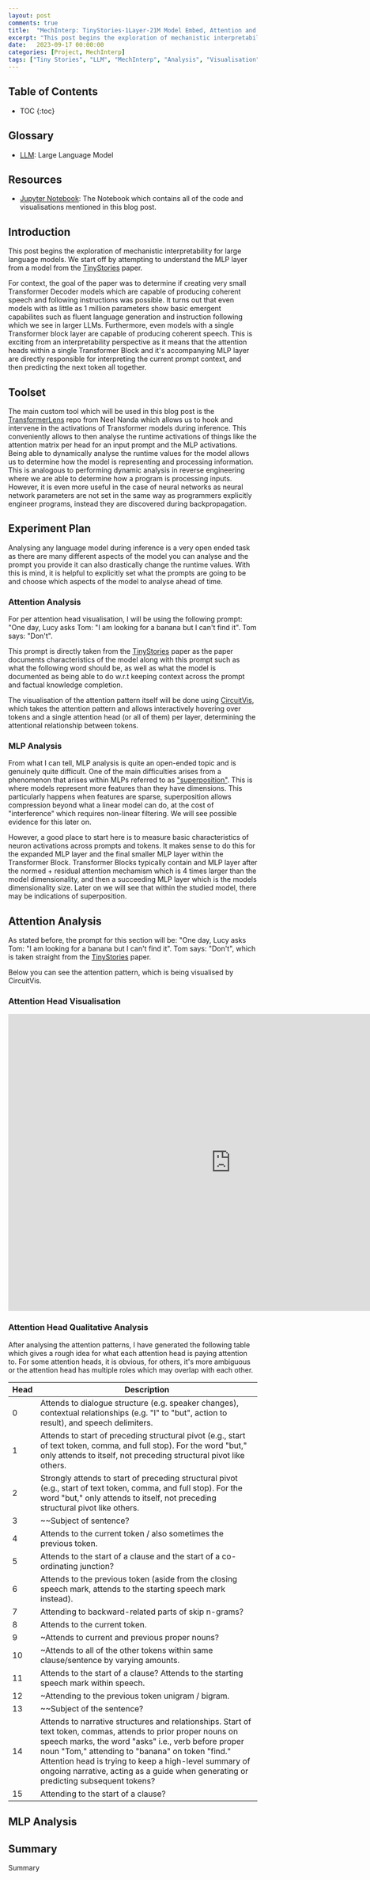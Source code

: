 ```yaml
---
layout: post
comments: true
title:  "MechInterp: TinyStories-1Layer-21M Model Embed, Attention and MLP Analysis (Part 1 - Attention and MLP Analysis)"
excerpt: "This post begins the exploration of mechanistic interpretability for large language models."
date:   2023-09-17 00:00:00
categories: [Project, MechInterp]
tags: ["Tiny Stories", "LLM", "MechInterp", "Analysis", "Visualisation", "Attention", "MLP", "Embedding"]
---
```


## Table of Contents

* TOC
{:toc}

## Glossary

- [LLM](https://en.wikipedia.org/wiki/Large_language_model): Large Language Model

## Resources

- [Jupyter Notebook](https://github.com/MiscellaneousStuff/mech-interp-tinystories):
  The Notebook which contains all of the code and visualisations mentioned in this blog
  post.

## Introduction

This post begins the exploration of mechanistic interpretability for large language models.
We start off by attempting to understand the MLP layer from a model from the
[TinyStories](https://arxiv.org/pdf/2305.07759.pdf) paper.

For context, the goal of the paper
was to determine if creating very small Transformer Decoder models which are capable of 
producing coherent speech and following instructions was possible. It turns out that even
models with as little as 1 million parameters show basic emergent capabilites such as fluent
language generation and instruction following which we see in larger LLMs. Furthermore,
even models with a single Transformer block layer are capable of producing coherent speech.
This is exciting from an interpretability perspective as it means that the attention heads within
a single Transformer Block and it's accompanying MLP layer are directly responsible for
interpreting the current prompt context, and then predicting the next token all together.

## Toolset

The main custom tool which will be used in this blog post is the
[TransformerLens](https://github.com/neelnanda-io/TransformerLens) repo from Neel Nanda
which allows us to hook and intervene in the activations of Transformer models during
inference. This conveniently allows to then analyse the runtime activations of things
like the attention matrix per head for an input prompt and the MLP activations. Being
able to dynamically analyse the runtime values for the model allows us to determine
how the model is representing and processing information. This is analogous to performing
dynamic analysis in reverse engineering where we are able to determine how a program is
processing inputs. However, it is even more useful in the case of neural networks as
neural network parameters are not set in the same way as programmers explicitly engineer
programs, instead they are discovered during backpropagation.

## Experiment Plan

Analysing any language model during inference is a very open ended task as there are
many different aspects of the model you can analyse and the prompt you provide it can
also drastically change the runtime values. With this is mind, it is helpful to explicitly
set what the prompts are going to be and choose which aspects of the model to analyse
ahead of time.

### Attention Analysis

For per attention head visualisation, I will be using the following prompt:
"One day, Lucy asks Tom: "I am looking for a banana but I can't find it". Tom says: "Don't".

This prompt is directly taken from the [TinyStories](https://arxiv.org/pdf/2305.07759.pdf)
paper as the paper documents characteristics of the model along with this prompt such
as what the following word should be, as well as what the model is documented as being
able to do w.r.t keeping context across the prompt and factual knowledge completion.

The visualisation of the attention pattern itself will be done using
[CircuitVis](https://github.com/alan-cooney/CircuitsVis), which
takes the attention pattern and allows interactively hovering over tokens and a single
attention head (or all of them) per layer, determining the attentional relationship
between tokens.

### MLP Analysis

From what I can tell, MLP analysis is quite an open-ended topic and is genuinely
quite difficult. One of the main difficulties arises from a phenomenon that arises
within MLPs referred to as ["superposition"](https://transformer-circuits.pub/2022/toy_model/index.html).
This is where models represent more features
than they have dimensions. This particularly happens when features are sparse, superposition
allows compression beyond what a linear model can do, at the cost of "interference" which
requires non-linear filtering. We will see possible evidence for this later on.

However, a good place to start here is to measure basic characteristics of neuron
activations across prompts and tokens. It makes sense to do this for the expanded
MLP layer and the final smaller MLP layer within the Transformer Block. Transformer
Blocks typically contain and MLP layer after the normed + residual attention mechamism
which is 4 times larger than the model dimensionality, and then a succeeding MLP layer
which is the models dimensionality size. Later on we will see that within the studied model,
there may be indications of superposition.

## Attention Analysis

As stated before, the prompt for this section will be:
"One day, Lucy asks Tom: "I am looking for a banana but I can't find it". Tom says: "Don't",
which is taken straight from the [TinyStories](https://arxiv.org/pdf/2305.07759.pdf) paper.

Below you can see the attention pattern, which is being visualised by CircuitVis.

### Attention Head Visualisation

<center>
    <iframe
        src="https://miscellaneousstuff.github.io/attention_vis.html"
        style="border: 0; width: 900px; height: 600px;"
    >
    </iframe>
</center>

### Attention Head Qualitative Analysis

After analysing the attention patterns, I have generated the following table which gives
a rough idea for what each attention head is paying attention to. For some attention heads,
it is obvious, for others, it's more ambiguous or the attention head has multiple roles
which may overlap with each other.

| Head | Description |
| ---- | ----------- |
| 0 | Attends to dialogue structure (e.g. speaker changes), contextual relationships (e.g. "I" to "but", action to result), and speech delimiters. |
| 1 | Attends to start of preceding structural pivot (e.g., start of text token, comma, and full stop). For the word "but," only attends to itself, not preceding structural pivot like others. |
| 2 | Strongly attends to start of preceding structural pivot (e.g., start of text token, comma, and full stop). For the word "but," only attends to itself, not preceding structural pivot like others. |
| 3 | ~~Subject of sentence? |
| 4 | Attends to the current token / also sometimes the previous token. |
| 5 | Attends to the start of a clause and the start of a co-ordinating junction? |
| 6 | Attends to the previous token (aside from the closing speech mark, attends to the starting speech mark instead). |
| 7 | Attending to backward-related parts of skip n-grams? |
| 8 | Attends to the current token. |
| 9 | ~Attends to current and previous proper nouns? |
| 10 | ~Attends to all of the other tokens within same clause/sentence by varying amounts. |
| 11 | Attends to the start of a clause? Attends to the starting speech mark within speech. |
| 12 | ~Attending to the previous token unigram / bigram. |
| 13 | ~~Subject of the sentence? |
| 14 | Attends to narrative structures and relationships. Start of text token, commas, attends to prior proper nouns on speech marks, the word "asks" i.e., verb before proper noun "Tom," attending to "banana" on token "find." Attention head is trying to keep a high-level summary of ongoing narrative, acting as a guide when generating or predicting subsequent tokens? |
| 15 | Attending to the start of a clause? |

## MLP Analysis



## Summary

Summary